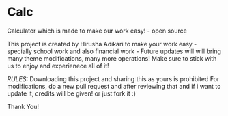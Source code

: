 # Calc
Calculator which is made to make our work easy! - open source

This project is created by Hirusha Adikari to make your work easy - specially school work and also financial work -
Future updates will will bring many theme modifications, many more operations! 
Make sure to stick with us to enjoy and experienece all of it!

*RULES:*
Downloading this project and sharing this as yours is prohibited
For modifications, do a new pull request and after reviewing that and if i want to update it, credits will be given! or just fork it :)

Thank You!
